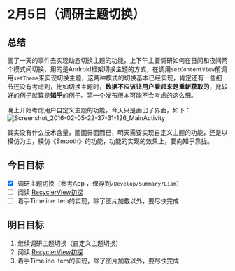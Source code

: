 # 2月5日（调研主题切换）

## 总结

画了一天的事件去实现动态切换主题的功能，上下午主要调研如何在日间和夜间两个模式间切换，用的是Android框架切换主题的方式，在调用`setContentView`前调用`setTheme`来实现切换主题，这两种模式的切换基本已经实现，肯定还有一些细节还没有考虑到，比如切换主题时，**数据不应该让用户看起来是重新获取的**，比较好的例子就算是**知乎**的例子。第一个发布版本可能不会考虑的这么细。

晚上开始考虑用户自定义主题的功能，今天只是画出了界面，如下： ![Screenshot_2016-02-05-22-37-31-126_MainActivity](/Users/goodev/Develop/diary/img/Screenshot_2016-02-05-22-37-31-126_MainActivity.png)

其实没有什么技术含量，画画界面而已，明天需要实现自定义主题的功能，还是以模仿为主，模仿《Smooth》的功能，功能的实现的效果上，要向知乎靠拢。

## **今日**目标

- [x] 调研主题切换（参考App <Material Design Palettes>，保存到`/Develop/Summary/Liam`）
- [ ] 阅读 [RecyclerView初探](http://blog.csdn.net/wanglu198506/article/details/43898131)
- [ ] 着手Timeline Item的实现，除了图片加载以外，要尽快完成

## 明日目标

1. 继续调研主题切换（自定义主题切换）
2. 阅读 [RecyclerView初探](http://blog.csdn.net/wanglu198506/article/details/43898131)
3. 着手Timeline Item的实现，除了图片加载以外，要尽快完成